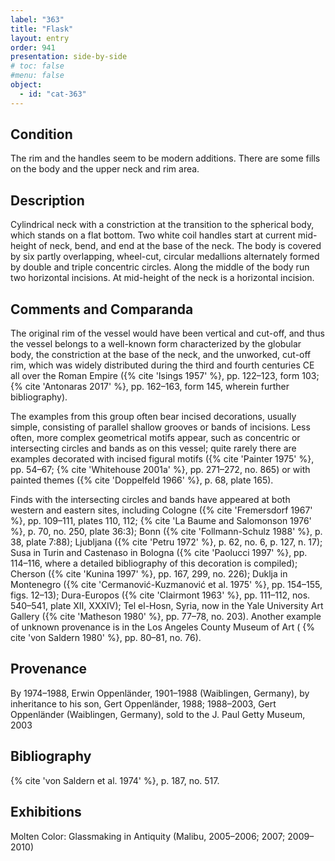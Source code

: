 ```yaml
---
label: "363"
title: "Flask"
layout: entry
order: 941
presentation: side-by-side
# toc: false
#menu: false 
object:
  - id: "cat-363"
---
```


## Condition

The rim and the handles seem to be modern additions. There are some fills on the body and the upper neck and rim area.

## Description

Cylindrical neck with a constriction at the transition to the spherical body, which stands on a flat bottom. Two white coil handles start at current mid-height of neck, bend, and end at the base of the neck. The body is covered by six partly overlapping, wheel-cut, circular medallions alternately formed by double and triple concentric circles. Along the middle of the body run two horizontal incisions. At mid-height of the neck is a horizontal incision.

## Comments and Comparanda

The original rim of the vessel would have been vertical and cut-off, and thus the vessel belongs to a well-known form characterized by the globular body, the constriction at the base of the neck, and the unworked, cut-off rim, which was widely distributed during the third and fourth centuries CE all over the Roman Empire ({% cite 'Isings 1957' %}, pp. 122–123, form 103; {% cite 'Antonaras 2017' %}, pp. 162–163, form 145, wherein further bibliography).

The examples from this group often bear incised decorations, usually simple, consisting of parallel shallow grooves or bands of incisions. Less often, more complex geometrical motifs appear, such as concentric or intersecting circles and bands as on this vessel; quite rarely there are examples decorated with incised figural motifs ({% cite 'Painter 1975' %}, pp. 54–67; {% cite 'Whitehouse 2001a' %}, pp. 271–272, no. 865) or with painted themes ({% cite 'Doppelfeld 1966' %}, p. 68, plate 165).

Finds with the intersecting circles and bands have appeared at both western and eastern sites, including Cologne ({% cite 'Fremersdorf 1967' %}, pp. 109–111, plates 110, 112; {% cite 'La Baume and Salomonson 1976' %}, p. 70, no. 250, plate 36:3); Bonn ({% cite 'Follmann-Schulz 1988' %}, p. 38, plate 7:88); Ljubljana ({% cite 'Petru 1972' %}, p. 62, no. 6, p. 127, n. 17); Susa in Turin and Castenaso in Bologna ({% cite 'Paolucci 1997' %}, pp. 114–116, where a detailed bibliography of this decoration is compiled); Cherson ({% cite 'Kunina 1997' %}, pp. 167, 299, no. 226); Duklja in Montenegro ({% cite 'Cermanović-Kuzmanović et al. 1975' %}, pp. 154–155, figs. 12–13); Dura-Europos ({% cite 'Clairmont 1963' %}, pp. 111–112, nos. 540–541, plate XII, XXXIV); Tel el-Hosn, Syria, now in the Yale University Art Gallery ({% cite 'Matheson 1980' %}, pp. 77–78, no. 203). Another example of unknown provenance is in the Los Angeles County Museum of Art ( {% cite 'von Saldern 1980' %}, pp. 80–81, no. 76).

## Provenance

By 1974–1988, Erwin Oppenländer, 1901–1988 (Waiblingen, Germany), by inheritance to his son, Gert Oppenländer, 1988; 1988–2003, Gert Oppenländer (Waiblingen, Germany), sold to the J. Paul Getty Museum, 2003

## Bibliography

{% cite 'von Saldern et al. 1974' %}, p. 187, no. 517.

## Exhibitions

Molten Color: Glassmaking in Antiquity (Malibu, 2005–2006; 2007; 2009–2010)